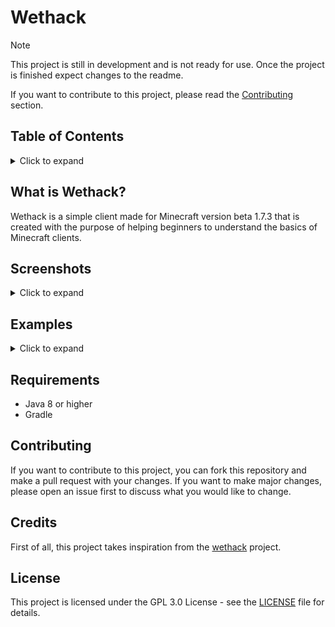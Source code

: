 # Wethack

> [!NOTE]
> This project is still in development and is not ready for use.
> Once the project is finished expect changes to the readme.
> 
> If you want to contribute to this project, please read the [Contributing](#contributing) section.

## Table of Contents

<details>
  <summary>Click to expand</summary>

* [What is Wethack?](#what-is-wethack)
* [Requirements](#requirements)
* [Contributing](#contributing)
* [Credits](#credits)
* [License](#license)
</details>

## What is Wethack?

Wethack is a simple client made for Minecraft version beta 1.7.3 that is created with the purpose of helping beginners to understand the basics of Minecraft clients.

## Screenshots

<details>
  <summary>Click to expand</summary>

> [!NOTE]
> TODO: Add screenshots

</details>

## Examples

<details>
  <summary>Click to expand</summary>

> [!NOTE]
> TODO: Add examples

</details>

## Requirements

- Java 8 or higher
- Gradle

## Contributing

If you want to contribute to this project, you can fork this repository and make a pull request with your changes. If you want to make major changes, please open an issue first to discuss what you would like to change.

## Credits

First of all, this project takes inspiration from the [wethack](https://github.com/weterandevelopment/wethack) project.

## License

This project is licensed under the GPL 3.0 License - see the [LICENSE](https://github.com/qe7/Wethack/blob/main/LICENSE) file for details.